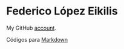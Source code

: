 # Federico López Eikilis

My GitHub [account](https://github.com/federicolopezeikilis). 

Códigos para [Markdown](https://www.markdownguide.org/cheat-sheet/)
